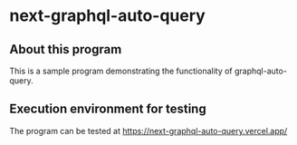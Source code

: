 # next-graphql-auto-query

## About this program

This is a sample program demonstrating the functionality of graphql-auto-query.

## Execution environment for testing

The program can be tested at https://next-graphql-auto-query.vercel.app/

